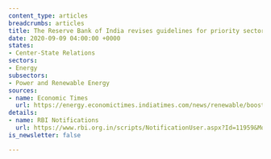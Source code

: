 ```yaml
---
content_type: articles
breadcrumbs: articles
title: The Reserve Bank of India revises guidelines for priority sector lending (PSL)
date: 2020-09-09 04:00:00 +0000
states:
- Center-State Relations
sectors:
- Energy
subsectors:
- Power and Renewable Energy
sources:
- name: Economic Times
  url: https://energy.economictimes.indiatimes.com/news/renewable/boost-for-renewable-energy-rbi-issues-revised-priority-sector-lending-guidelines/77930948
details:
- name: RBI Notifications
  url: https://www.rbi.org.in/scripts/NotificationUser.aspx?Id=11959&Mode=0
is_newsletter: false

---
```

